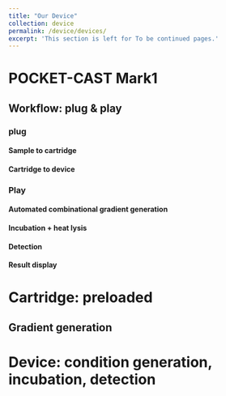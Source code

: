 ```yaml
---
title: "Our Device"
collection: device
permalink: /device/devices/
excerpt: 'This section is left for To be continued pages.'
---
```



# POCKET-CAST Mark1
## Workflow: plug & play
### plug
#### Sample to cartridge
#### Cartridge to device
### Play
#### Automated combinational gradient generation
#### Incubation + heat lysis
#### Detection
#### Result display
# Cartridge: preloaded 
## Gradient generation
# Device: condition generation, incubation, detection
